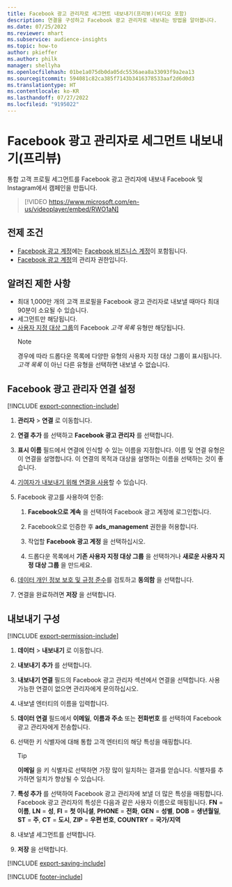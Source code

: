 ```yaml
---
title: Facebook 광고 관리자로 세그먼트 내보내기(프리뷰)(비디오 포함)
description: 연결을 구성하고 Facebook 광고 관리자로 내보내는 방법을 알아봅니다.
ms.date: 07/25/2022
ms.reviewer: mhart
ms.subservice: audience-insights
ms.topic: how-to
author: pkieffer
ms.author: philk
manager: shellyha
ms.openlocfilehash: 01be1a075db0da05dc5536aea8a33093f9a2ea13
ms.sourcegitcommit: 594081c82ca385f7143b3416378533aaf2d6d0d3
ms.translationtype: HT
ms.contentlocale: ko-KR
ms.lasthandoff: 07/27/2022
ms.locfileid: "9195022"
---
```

# <a name="export-segments-to-facebook-ads-manager-preview"></a>Facebook 광고 관리자로 세그먼트 내보내기(프리뷰)

통합 고객 프로필 세그먼트를 Facebook 광고 관리자에 내보내 Facebook 및 Instagram에서 캠페인을 만듭니다.

> [!VIDEO https://www.microsoft.com/en-us/videoplayer/embed/RWO1aN]

## <a name="prerequisites"></a>전제 조건

- [Facebook 광고 계정](https://www.facebook.com/business/learn/lessons/step-by-step-ads-manager-account)에는 [Facebook 비즈니스 계정](https://business.facebook.com/)이 포함됩니다.
- [Facebook 광고 계정](https://www.facebook.com/business/learn/lessons/step-by-step-ads-manager-account)의 관리자 권한입니다.

## <a name="known-limitations"></a>알려진 제한 사항

- 최대 1,000만 개의 고객 프로필을 Facebook 광고 관리자로 내보낼 때마다 최대 90분이 소요될 수 있습니다.
- 세그먼트만 해당됩니다.
- [사용자 지정 대상 그룹](https://www.facebook.com/business/help/744354708981227?id=2469097953376494)의 Facebook *고객 목록* 유형만 해당됩니다.
  > [!NOTE]
  > 경우에 따라 드롭다운 목록에 다양한 유형의 사용자 지정 대상 그룹이 표시됩니다. *고객 목록* 이 아닌 다른 유형을 선택하면 내보낼 수 없습니다.

## <a name="set-up-connection-to-facebook-ads-manager"></a>Facebook 광고 관리자 연결 설정

[!INCLUDE [export-connection-include](includes/export-connection-admn.md)]

1. **관리자** > **연결** 로 이동합니다.

1. **연결 추가** 를 선택하고 **Facebook 광고 관리자** 를 선택합니다.

1. **표시 이름** 필드에서 연결에 인식할 수 있는 이름을 지정합니다. 이름 및 연결 유형은 이 연결을 설명합니다. 이 연결의 목적과 대상을 설명하는 이름을 선택하는 것이 좋습니다.

1. [기여자가 내보내기 위해 연결을 사용](connections.md#allow-contributors-to-use-a-connection-for-exports)할 수 있습니다.

1. Facebook 광고를 사용하여 인증:

   1. **Facebook으로 계속** 을 선택하여 Facebook 광고 계정에 로그인합니다.

   1. Facebook으로 인증한 후 **ads_management** 권한을 허용합니다.

   1. 작업할 **Facebook 광고 계정** 을 선택하십시오.

   1. 드롭다운 목록에서 **기존 사용자 지정 대상 그룹** 을 선택하거나 **새로운 사용자 지정 대상 그룹** 을 만드세요.

1. [데이터 개인 정보 보호 및 규정 준수](connections.md#data-privacy-and-compliance)를 검토하고 **동의함** 을 선택합니다.

1. 연결을 완료하려면 **저장** 을 선택합니다.

## <a name="configure-an-export"></a>내보내기 구성

[!INCLUDE [export-permission-include](includes/export-permission.md)]

1. **데이터** > **내보내기** 로 이동합니다.

1. **내보내기 추가** 를 선택합니다.

1. **내보내기 연결** 필드의 Facebook 광고 관리자 섹션에서 연결을 선택합니다. 사용 가능한 연결이 없으면 관리자에게 문의하십시오.

1. 내보낼 엔터티의 이름을 입력합니다.

1. **데이터 연결** 필드에서 **이메일**, **이름과 주소** 또는 **전화번호** 를 선택하여 Facebook 광고 관리자에게 전송합니다.

1. 선택한 키 식별자에 대해 통합 고객 엔터티의 해당 특성을 매핑합니다.
   > [!TIP]
   > **이메일** 을 키 식별자로 선택하면 가장 많이 일치하는 결과를 얻습니다. 식별자를 추가하면 일치가 향상될 수 있습니다.

1. **특성 추가** 를 선택하여 Facebook 광고 관리자에 보낼 더 많은 특성을 매핑합니다. Facebook 광고 관리자의 특성은 다음과 같은 사용자 이름으로 매핑됩니다. **FN** = **이름**, **LN** = **성**, **FI** = **첫 이니셜**, **PHONE** = **전화**, **GEN** = **성별**, **DOB** = **생년월일**, **ST** = **주**, **CT** = **도시**, **ZIP** = **우편 번호**, **COUNTRY** = **국가/지역**

1. 내보낼 세그먼트를 선택합니다.

1. **저장** 을 선택합니다.

[!INCLUDE [export-saving-include](includes/export-saving.md)]

[!INCLUDE [footer-include](includes/footer-banner.md)]
